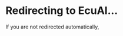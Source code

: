 <!DOCTYPE html>
<html>
<head>
  <meta http-equiv="refresh" content="0; url="https://huggingface.co/spaces/23ucs576/EcuAI" />
  <title>EcuAI</title>
</head>
<body>
  <h1>Redirecting to EcuAI...</h1>
  <p>If you are not redirected automatically, 
     <a href="https://huggingface.co/spaces/23ucs576/EcuAI>click here</a>.
  </p>
</body>
</html>
